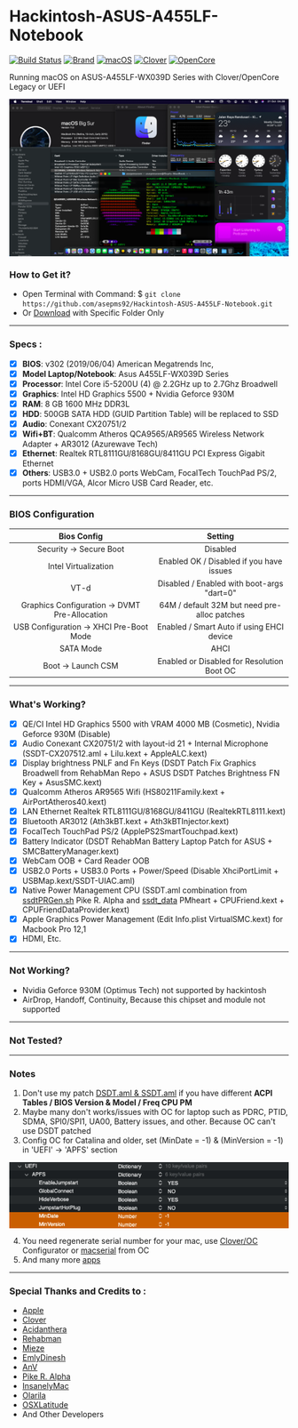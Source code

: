 # Hackintosh-ASUS-A455LF-Notebook

[![Build Status](https://github.com/asepms92/Hackintosh-ASUS-A455LF-Notebook/workflows/CI/badge.svg?branch=master)](https://github.com/asepms92/Hackintosh-ASUS-A455LF-Notebook/actions)
[![Brand](https://img.shields.io/badge/A455LF-WX039D-yellow?style=flat&logo=asus)](https://www.asus.com/)
[![macOS](https://img.shields.io/badge/macOS-Big_Sur_v11.6-red?style=flat&logo=apple)](https://www.apple.com/macos/big-sur/)
[![Clover](https://img.shields.io/badge/Clover-r5143-brightgreen?style=flat&logo=icq)](https://github.com/CloverHackyColor/CloverBootloader)
[![OpenCore](https://img.shields.io/badge/OpenCore-v0.7.7-blue?style=flat&logo=okta)](https://github.com/acidanthera/OpenCorePkg)

Running macOS on ASUS-A455LF-WX039D Series with Clover/OpenCore Legacy or UEFI
 
<img src="/Images/Sept-MacBook-Images.png?raw=true" alt="macOS Big Sur" align="center">
 
### How to Get it?

- Open Terminal with Command: $ `git clone https://github.com/asepms92/Hackintosh-ASUS-A455LF-Notebook.git`
- Or [Download](https://github.com/asepms92/Hackintosh-ASUS-A455LF-Notebook/archive/refs/heads/master.zip) with Specific Folder Only
 
--------------------------------------------------------------------------------------------
 
### Specs :

- [x] <b>BIOS</b>: v302 (2019/06/04) American Megatrends Inc,
- [x] <b>Model Laptop/Notebook</b>: Asus A455LF-WX039D Series
- [x] <b>Processor</b>: Intel Core i5-5200U (4) @ 2.2GHz up to 2.7Ghz Broadwell
- [x] <b>Graphics</b>: Intel HD Graphics 5500 + Nvidia Geforce 930M
- [x] <b>RAM</b>: 8 GB 1600 MHz DDR3L
- [x] <b>HDD</b>: 500GB SATA HDD (GUID Partition Table) will be replaced to SSD
- [x] <b>Audio</b>: Conexant CX20751/2
- [x] <b>Wifi+BT</b>: Qualcomm Atheros QCA9565/AR9565 Wireless Network Adapter + AR3012 (Azurewave Tech)
- [x] <b>Ethernet</b>: Realtek RTL8111GU/8168GU/8411GU PCI Express Gigabit Ethernet
- [x] <b>Others</b>: USB3.0 + USB2.0 ports WebCam, FocalTech TouchPad PS/2, ports HDMI/VGA, Alcor Micro USB Card Reader, etc.

--------------------------------------------------------------------------------------------

### BIOS Configuration

Bios Config | Setting 
:---:| :---:
Security -> Secure Boot | Disabled
Intel Virtualization    | Enabled OK / Disabled if you have issues
VT-d | Disabled / Enabled with boot-args "dart=0"
Graphics Configuration -> DVMT Pre-Allocation | 64M / default 32M but need pre-alloc patches
USB Configuration -> XHCI Pre-Boot Mode | Enabled / Smart Auto if using EHCI device
SATA Mode | AHCI
Boot -> Launch CSM | Enabled or Disabled for Resolution Boot OC
 
--------------------------------------------------------------------------------------------
 
### What's Working?

- [x] QE/CI Intel HD Graphics 5500 with VRAM 4000 MB (Cosmetic), Nvidia Geforce 930M (Disable)
- [x] Audio Conexant CX20751/2 with layout-id 21 + Internal Microphone (SSDT-CX207512.aml + Lilu.kext + AppleALC.kext)
- [x] Display brightness PNLF and Fn Keys (DSDT Patch Fix Graphics Broadwell from RehabMan Repo + ASUS DSDT Patches Brightness FN Key + AsusSMC.kext)
- [x] Qualcomm Atheros AR9565 Wifi (HS80211Family.kext + AirPortAtheros40.kext)
- [x] LAN Ethernet Realtek RTL8111GU/8168GU/8411GU (RealtekRTL8111.kext)
- [x] Bluetooth AR3012 (Ath3kBT.kext + Ath3kBTInjector.kext)
- [x] FocalTech TouchPad PS/2 (ApplePS2SmartTouchpad.kext)
- [x] Battery Indicator (DSDT RehabMan Battery Laptop Patch for ASUS + SMCBatteryManager.kext)
- [x] WebCam OOB + Card Reader OOB
- [x] USB2.0 Ports + USB3.0 Ports + Power/Speed (Disable XhciPortLimit + USBMap.kext/SSDT-UIAC.aml)
- [x] Native Power Management CPU (SSDT.aml combination from [ssdtPRGen.sh](https://github.com/Piker-Alpha/ssdtPRGen.sh) Pike R. Alpha and [ssdt_data](https://github.com/acidanthera/CPUFriend/blob/master/Instructions.md#data-combination) PMheart + CPUFriend.kext + CPUFriendDataProvider.kext)
- [x] Apple Graphics Power Management (Edit Info.plist VirtualSMC.kext) for Macbook Pro 12,1
- [x] HDMI, Etc.
 
--------------------------------------------------------------------------------------------
 
### Not Working?

- Nvidia Geforce 930M (Optimus Tech) not supported by hackintosh
- AirDrop, Handoff, Continuity, Because this chipset and module not supported

--------------------------------------------------------------------------------------------

### Not Tested?
 
--------------------------------------------------------------------------------------------
 
### Notes

1. Don't use my patch [DSDT.aml & SSDT.aml](https://github.com/asepms92/Hackintosh-ASUS-A455LF-Notebook/tree/master/CLOVER/EFI/CLOVER/ACPI/patched) if you have different <b>ACPI Tables / BIOS Version & Model / Freq CPU PM</b>
2. Maybe many don't works/issues with OC for laptop such as PDRC, PTID, SDMA, SPI0/SPI1, UA00, Battery issues, and other. Because OC can't use DSDT patched
3. Config OC for Catalina and older, set (MinDate = -1) & (MinVersion = -1) in 'UEFI' -> 'APFS' section

<img src="/Images/set-config-oc-for-catalina-and-older.png?raw=true" alt="Set config OC Catalina and older" align="center">

4. You need regenerate serial number for your mac, use [Clover](https://mackie100projects.altervista.org/download-clover-configurator/)[/OC](https://mackie100projects.altervista.org/download-opencore-configurator/) Configurator or [macserial](https://github.com/asepms92/Hackintosh-ASUS-A455LF-Notebook/tree/master/OC/Utilities/macserial) from OC
5. And many more [apps](https://github.com/asepms92/Hackintosh-ASUS-A455LF-Notebook/tree/master/Tools/Apps)

--------------------------------------------------------------------------------------------
 
### Special Thanks and Credits to :

- [Apple](https://www.apple.com)
- [Clover](https://github.com/CloverHackyColor/CloverBootloader)
- [Acidanthera](https://github.com/acidanthera)
- [Rehabman](https://github.com/RehabMan)
- [Mieze](https://github.com/Mieze)
- [EmlyDinesh](https://github.com/EMlyDinEsHMG)
- [AnV](https://github.com/andyvand)
- [Pike R. Alpha](https://github.com/Piker-Alpha)
- [InsanelyMac](https://www.insanelymac.com)
- [Olarila](http://olarila.com)
- [OSXLatitude](https://osxlatitude.com)
- And Other Developers
